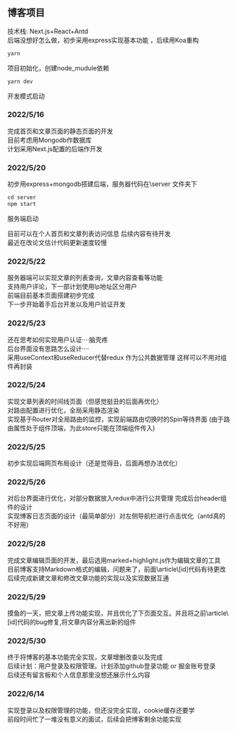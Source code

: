 
## 博客项目
技术栈: Next.js+React+Antd <br/>
后端没想好怎么做，初步采用express实现基本功能 ，后续用Koa重构


```javascript
yarn
```
项目初始化，创建node_mudule依赖
```javascript
yarn dev
```
开发模式启动

### 2022/5/16 
完成首页和文章页面的静态页面的开发<br/>
目前考虑用Mongodb作数据库<br/>
计划采用Next.js配置的后端作开发<br/>


### 2022/5/20
初步用express+mongodb搭建后端，服务器代码在\server 文件夹下

```javascript
cd server
npm start
```
服务端启动<br/>

目前可以在个人首页和文章列表访问信息 后续内容有待开发<br/>
最近在改论文估计代码更新速度较慢<br/>

### 2022/5/22
服务器端可以实现文章的列表查询，文章内容查看等功能<br/>
支持用户评论，下一部计划使用Ip地址区分用户<br/>
前端目前基本页面搭建初步完成<br/>
下一步开始着手后台开发以及用户验证开发<br/>

### 2022/5/23
还在思考如何实现用户认证····脑壳疼<br/>
后台界面没有思路怎么设计····<br/>
采用useContext和useReducer代替redux 作为公共数据管理 这样可以不用对组件再封装<br/>

### 2022/5/24
实现文章列表的时间线页面（但感觉挺丑的后面再优化）<br/>
对路由配置进行优化，全局采用静态渲染 <br/>
实现基于Router对全局路由的监控，实现前端路由切换时的Spin等待界面 (由于路由属性处于组件顶端，为此store只能在顶端组件传入)<br/>

### 2022/5/25
初步实现后端网页布局设计（还是觉得丑，后面再想办法优化）<br/>

### 2022/5/26
对后台界面进行优化，对部分数据放入redux中进行公共管理 完成后台header组件的设计<br/>
实现博客日志页面的设计（最简单部分）对左侧导航栏进行点击优化（antd真的不好用）<br/>

### 2022/5/28
完成文章编辑页面的开发，最后选用marked+highlight.js作为编辑文章的工具<br/>
目前博客支持Markdown格式的编辑，问题来了，前面\article\\[id]代码有待更改<br/>
后续完成新建文章和修改文章功能的实现以及实现数据互通<br/>

### 2022/5/29
摸鱼的一天，把文章上传功能实现，并且优化了下页面交互。并且将之前\article\\[id]代码的bug修复,将文章内容分离出新的组件<br/>

### 2022/5/30
终于将博客的基本功能完全实现，文章增删改查以及完成<br/>
后续计划：用户登录及权限管理。计划添加github登录功能 or 掘金账号登录<br/>
后续还有留言板和个人信息那里没想还展示什么内容<br/>

### 2022/6/14
实现登录以及权限管理的功能，但还没完全实现，cookie缓存还要学<br/>
前段时间忙了一堆没有意义的面试，后续会把博客剩余功能实现<br/>